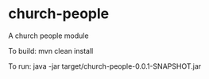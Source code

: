 # church-people
A church people module


To build: 
mvn clean install

To run: 
java -jar target/church-people-0.0.1-SNAPSHOT.jar
